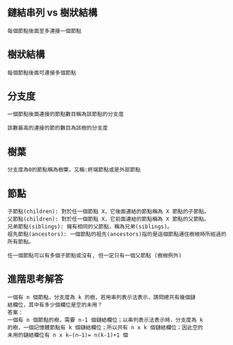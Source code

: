 ## 鏈結串列 vs 樹狀結構
```
每個節點後面至多連接一個節點
```
## 樹狀結構
```
每個節點後面可連接多個節點
```
## 分支度
```
一個節點後面連接的節點數目稱為該節點的分支度
```
```
該數最高的連接的節的數目為該樹的分支度
```
## 樹葉
```
分支度為0的節點稱為樹葉，又稱:終端節點或是外部節點
```
## 節點
```
子節點(children): 對於任一個節點 X，它後面連結的節點稱為 X 節點的子節點。
父節點(children): 對於任一個節點 X，它前面連結的節點稱為 X 節點的父節點。
兄弟節點(siblings): 擁有相同的父節點，稱為兄弟(siblings)。
祖先節點(ancestors): 一個節點的祖先(ancestors)指的是這個節點通往樹根時所經過的所有節點。
```
```
任一個節點可以有多個子節點或沒有, 但一定只有一個父節點 (樹根例外)
```
## 進階思考解答
```
一個有 n 個節點，分支度為 k 的樹，若用串列表示法表示，請問總共有幾個鏈
結欄位，其中有多少個欄位是空的未用？
答案：
一個有 n 個節點的樹，需要 n-1 個鏈結欄位；以串列表示法表示時，分支度為 k
的樹，一個記憶體節點有 k 個鏈結欄位；所以共有 n x k 個鏈結欄位；因此空的
未用的鏈結欄位有 n x k–(n–1)= n(k-1)+1 個
```
